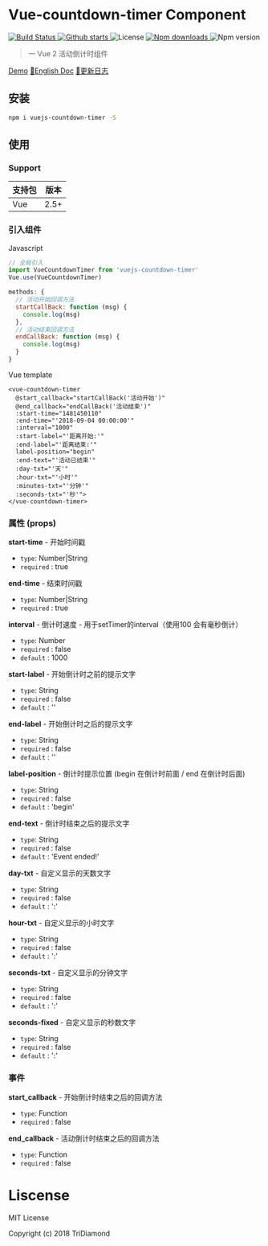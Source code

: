 # Vue-countdown-timer Component

<p>
  <a href="https://circleci.com/gh/TriDiamond/vuejs-countdown-timer/tree/master">
    <img src="https://img.shields.io/circleci/project/github/TriDiamond/vuejs-countdown-timer.svg" alt="Build Status">
  </a>
  <a href="https://github.com/TriDiamond/vuejs-countdown-timer/stargazers">
    <img src="https://img.shields.io/github/stars/TriDiamond/vuejs-countdown-timer.svg" alt="Github starts">
  </a>
  <a>
    <img src="https://img.shields.io/github/license/TriDiamond/vuejs-countdown-timer.svg" alt="License">
  </a>
  <a href="https://www.npmjs.com/package/vuejs-countdown-timer">
    <img src="https://img.shields.io/npm/dt/vuejs-countdown-timer.svg" alt="Npm downloads">
  </a>
  <a>
    <img src="https://img.shields.io/npm/v/vuejs-countdown-timer.svg" alt="Npm version">
  </a>
</p>

> 一 Vue 2 活动倒计时组件

[Demo](https://tridiamond.github.io/vuejs-countdown-timer/)
[📙English Doc](https://github.com/TriDiamond/vuejs-countdown-timer/blob/master/README.md)
[📙更新日志](https://github.com/TriDiamond/vuejs-countdown-timer/blob/master/CHANGELOG.md)

## 安装

``` bash
npm i vuejs-countdown-timer -S
```

## 使用

### Support

| 支持包             | 版本    |
|-------------------|---------|
| Vue               | 2.5+    |


### 引入组件

Javascript

``` javascript
// 全局引入
import VueCountdownTimer from 'vuejs-countdown-timer'
Vue.use(VueCountdownTimer)

methods: {
  // 活动开始回调方法
  startCallBack: function (msg) {
    console.log(msg)
  },
  // 活动结束回调方法
  endCallBack: function (msg) {
    console.log(msg)
  }
}
```

Vue template

```vue
<vue-countdown-timer
  @start_callback="startCallBack('活动开始')"
  @end_callback="endCallBack('活动结束')"
  :start-time="1481450110"
  :end-time="'2018-09-04 00:00:00'"
  :interval="1000"
  :start-label="'距离开始:'"
  :end-label="'距离结束:'"
  label-position="begin"
  :end-text="'活动已结束'"
  :day-txt="'天'"
  :hour-txt="'小时'"
  :minutes-txt="'分钟'"
  :seconds-txt="'秒'">
</vue-countdown-timer>
```

### 属性 (props)

**start-time** - 开始时间戳
- `type`: Number|String
- `required` : true

**end-time** - 结束时间戳
- `type`: Number|String
- `required` : true

**interval** - 倒计时速度 - 用于setTimer的interval（使用100 会有毫秒倒计）
- `type`: Number
- `required` : false
- `default` : 1000

**start-label** - 开始倒计时之前的提示文字
- `type`: String
- `required` : false
- `default` : ''

**end-label** - 开始倒计时之后的提示文字
- `type`: String
- `required` : false
- `default` : ''

**label-position** - 倒计时提示位置 (begin 在倒计时前面 / end 在倒计时后面)
- `type`: String
- `required` : false
- `default` : 'begin'
    
**end-text** - 倒计时结束之后的提示文字
- `type`: String
- `required` : false
- `default` : 'Event ended!'

**day-txt** - 自定义显示的天数文字
- `type`: String
- `required` : false
- `default` : ':'
    
**hour-txt** - 自定义显示的小时文字
- `type`: String
- `required` : false
- `default` : ':'

**seconds-txt** - 自定义显示的分钟文字
- `type`: String
- `required` : false
- `default` : ':'

**seconds-fixed** - 自定义显示的秒数文字
- `type`: String
- `required` : false
- `default` : ':'
    
### 事件
**start_callback** - 开始倒计时结束之后的回调方法
- `type`: Function
- `required` : false

**end_callback** - 活动倒计时结束之后的回调方法
- `type`: Function
- `required` : false

# Liscense
MIT License

Copyright (c) 2018 TriDiamond
